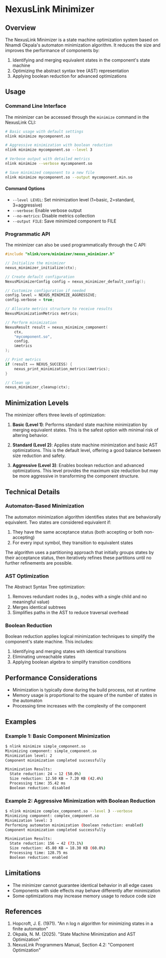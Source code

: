 # NexusLink Minimizer

## Overview

The NexusLink Minimizer is a state machine optimization system based on Nnamdi Okpala's automaton minimization algorithm. It reduces the size and improves the performance of components by:

1. Identifying and merging equivalent states in the component's state machine
2. Optimizing the abstract syntax tree (AST) representation
3. Applying boolean reduction for advanced optimizations

## Usage

### Command Line Interface

The minimizer can be accessed through the `minimize` command in the NexusLink CLI:

```bash
# Basic usage with default settings
nlink minimize mycomponent.so

# Aggressive minimization with boolean reduction
nlink minimize mycomponent.so --level 3

# Verbose output with detailed metrics
nlink minimize --verbose mycomponent.so

# Save minimized component to a new file
nlink minimize mycomponent.so --output mycomponent.min.so
```

#### Command Options

- `--level LEVEL`: Set minimization level (1=basic, 2=standard, 3=aggressive)
- `--verbose`: Enable verbose output
- `--no-metrics`: Disable metrics collection
- `--output FILE`: Save minimized component to FILE

### Programmatic API

The minimizer can also be used programmatically through the C API:

```c
#include "nlink/core/minimizer/nexus_minimizer.h"

// Initialize the minimizer
nexus_minimizer_initialize(ctx);

// Create default configuration
NexusMinimizerConfig config = nexus_minimizer_default_config();

// Customize configuration if needed
config.level = NEXUS_MINIMIZE_AGGRESSIVE;
config.verbose = true;

// Allocate metrics structure to receive results
NexusMinimizationMetrics metrics;

// Perform minimization
NexusResult result = nexus_minimize_component(
    ctx,
    "mycomponent.so",
    config,
    &metrics
);

// Print metrics
if (result == NEXUS_SUCCESS) {
    nexus_print_minimization_metrics(&metrics);
}

// Clean up
nexus_minimizer_cleanup(ctx);
```

## Minimization Levels

The minimizer offers three levels of optimization:

1. **Basic (Level 1)**: Performs standard state machine minimization by merging equivalent states. This is the safest option with minimal risk of altering behavior.

2. **Standard (Level 2)**: Applies state machine minimization and basic AST optimizations. This is the default level, offering a good balance between size reduction and safety.

3. **Aggressive (Level 3)**: Enables boolean reduction and advanced optimizations. This level provides the maximum size reduction but may be more aggressive in transforming the component structure.

## Technical Details

### Automaton-Based Minimization

The automaton minimization algorithm identifies states that are behaviorally equivalent. Two states are considered equivalent if:

1. They have the same acceptance status (both accepting or both non-accepting)
2. For every input symbol, they transition to equivalent states

The algorithm uses a partitioning approach that initially groups states by their acceptance status, then iteratively refines these partitions until no further refinements are possible.

### AST Optimization

The Abstract Syntax Tree optimization:

1. Removes redundant nodes (e.g., nodes with a single child and no meaningful value)
2. Merges identical subtrees
3. Simplifies paths in the AST to reduce traversal overhead

### Boolean Reduction

Boolean reduction applies logical minimization techniques to simplify the component's state machine. This includes:

1. Identifying and merging states with identical transitions
2. Eliminating unreachable states
3. Applying boolean algebra to simplify transition conditions

## Performance Considerations

- Minimization is typically done during the build process, not at runtime
- Memory usage is proportional to the square of the number of states in the automaton
- Processing time increases with the complexity of the component

## Examples

### Example 1: Basic Component Minimization

```bash
$ nlink minimize simple_component.so
Minimizing component: simple_component.so
Minimization level: 2
Component minimization completed successfully

Minimization Results:
  State reduction: 24 → 12 (50.0%)
  Size reduction: 12.50 KB → 7.20 KB (42.4%)
  Processing time: 35.42 ms
  Boolean reduction: disabled
```

### Example 2: Aggressive Minimization with Boolean Reduction

```bash
$ nlink minimize complex_component.so --level 3 --verbose
Minimizing component: complex_component.so
Minimization level: 3
Performing automaton minimization (boolean reduction: enabled)
Component minimization completed successfully

Minimization Results:
  State reduction: 156 → 42 (73.1%)
  Size reduction: 45.80 KB → 18.30 KB (60.0%)
  Processing time: 128.75 ms
  Boolean reduction: enabled
```

## Limitations

- The minimizer cannot guarantee identical behavior in all edge cases
- Components with side effects may behave differently after minimization
- Some optimizations may increase memory usage to reduce code size

## References

1. Hopcroft, J. E. (1971). "An n log n algorithm for minimizing states in a finite automaton"
2. Okpala, N. M. (2025). "State Machine Minimization and AST Optimization"
3. NexusLink Programmers Manual, Section 4.2: "Component Optimization"